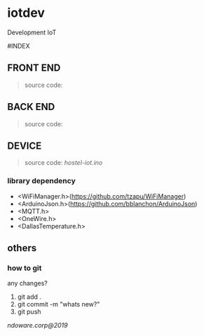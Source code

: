 # iotdev
Development IoT

#INDEX

## FRONT END
> source code: 


## BACK END
> source code: 


## DEVICE
> source code: *hostel-iot.ino*

### library dependency

* <WiFiManager.h>(https://github.com/tzapu/WiFiManager)
* <ArduinoJson.h>(https://github.com/bblanchon/ArduinoJson)
* <MQTT.h>
* <OneWire.h>
* <DallasTemperature.h>


## others

### how to git

any changes?

1. git add .
2. git commit -m "whats new?"
3. git push




*_ndoware.corp@2019_* 